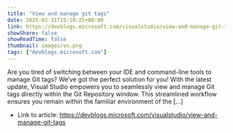 ```yaml
---
title: "View and manage git tags"
date: 2025-03-31T15:10:25+00:00
link: https://devblogs.microsoft.com/visualstudio/view-and-manage-git-tags
showShare: false
showReadTime: false
thumbnail: images/vs.png
tags: ["devblogs.microsoft.com"]
---
```

Are you tired of switching between your IDE and command-line tools to manage Git tags? We’ve got the perfect solution for you! With the latest update, Visual Studio empowers you to seamlessly view and manage Git tags directly within the Git Repository window. This streamlined workflow ensures you remain within the familiar environment of the […]

- Link to article: https://devblogs.microsoft.com/visualstudio/view-and-manage-git-tags